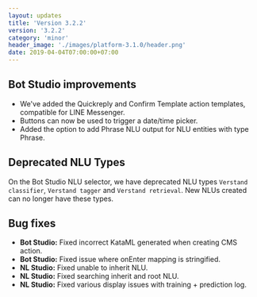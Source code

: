 ```yaml
---
layout: updates
title: 'Version 3.2.2'
version: '3.2.2'
category: 'minor'
header_image: './images/platform-3.1.0/header.png'
date: 2019-04-04T07:00:00+07:00
---
```


## Bot Studio improvements

- We've added the Quickreply and Confirm Template action templates, compatible for LINE Messenger.
- Buttons can now be used to trigger a date/time picker.
- Added the option to add Phrase NLU output for NLU entities with type Phrase.

## Deprecated NLU Types

On the Bot Studio NLU selector, we have deprecated NLU types `Verstand classifier`, `Verstand tagger` and `Verstand retrieval`. New NLUs created can no longer have these types.

## Bug fixes

- **Bot Studio:** Fixed incorrect KataML generated when creating CMS action.
- **Bot Studio:** Fixed issue where onEnter mapping is stringified.
- **NL Studio:** Fixed unable to inherit NLU.
- **NL Studio:** Fixed searching inherit and root NLU.
- **NL Studio:** Fixed various display issues with training + prediction log.
